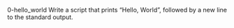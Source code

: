 0-hello_world
Write a script that prints “Hello, World”, followed by a new line to the standard output.
